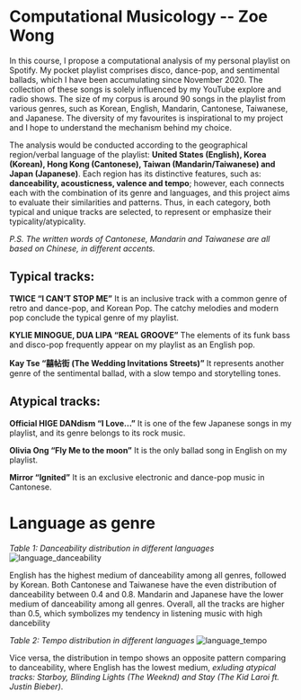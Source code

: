 
# Computational Musicology -- Zoe Wong

In this course, I propose a computational analysis of my personal playlist on Spotify. My pocket playlist comprises disco, dance-pop, and sentimental ballads, which I have been accumulating since November 2020. The collection of these songs is solely influenced by my YouTube explore and radio shows. The size of my corpus is around 90 songs in the playlist from various genres, such as Korean, English, Mandarin, Cantonese, Taiwanese, and Japanese. The diversity of my favourites is inspirational to my project and I hope to understand the mechanism behind my choice.

The analysis would be conducted according to the geographical region/verbal language of the playlist: **United States (English), Korea (Korean), Hong Kong (Cantonese), Taiwan (Mandarin/Taiwanese) and Japan (Japanese)**. Each region has its distinctive features, such as: **danceability, acousticness, valence and tempo**; however, each connects each with the combination of its genre and languages, and this project aims to evaluate their similarities and patterns. Thus, in each category, both typical and unique tracks are selected, to represent or emphasize their typicality/atypicality.

*P.S. The written words of Cantonese, Mandarin and Taiwanese are all based on Chinese, in different accents.*






## Typical tracks:

**TWICE “I CAN’T STOP ME”**
It is an inclusive track with a common genre of retro and dance-pop, and Korean Pop. The catchy melodies and modern pop conclude the typical genre of my playlist.

**KYLIE MINOGUE, DUA LIPA “REAL GROOVE”**
The elements of its funk bass and disco-pop frequently appear on my playlist as an English pop. 

**Kay Tse “囍帖街 (The Wedding Invitations Streets)”**
It represents another genre of the sentimental ballad, with a slow tempo and storytelling tones. 


## Atypical tracks:

**Official HIGE DANdism “I Love…”**
It is one of the few Japanese songs in my playlist, and its genre belongs to its rock music.

**Olivia Ong “Fly Me to the moon”**
It is the only ballad song in English on my playlist.

**Mirror “Ignited”**
It is an exclusive electronic and dance-pop music in Cantonese.



# Language as genre

*Table 1: Danceability distribution in different languages*
![language_danceability](https://user-images.githubusercontent.com/99733797/156937439-879ae119-58aa-48f7-a930-052ad7cf20fc.png)

English has the highest medium of danceability among all genres, followed by Korean. Both Cantonese and Taiwanese have the even distribution of danceability between 0.4 and 0.8. Mandarin and Japanese have the lower medium of danceability among all genres. Overall, all the tracks are higher than 0.5, which symbolizes my tendency in listening music with high dancebility

*Table 2: Tempo distribution in different languages*
![language_tempo](https://user-images.githubusercontent.com/99733797/156937660-064b81ac-cf2a-4302-b588-e37087b6327b.png)

Vice versa, the distribution in tempo shows an opposite pattern comparing to danceability, where English has the lowest medium, *exluding atypical tracks: Starboy, Blinding Lights (The Weeknd) and Stay (The Kid Laroi ft. Justin Bieber)*. 














